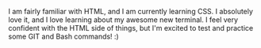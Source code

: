 I am fairly familiar with HTML, and I am currently learning CSS. I absolutely love it, and I love learning about my awesome new terminal.
I feel very confident with the HTML side of things, but I'm excited to test and practice some GIT and Bash commands! :) 
